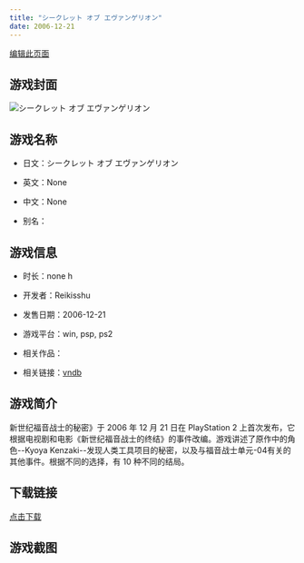 ```yaml
---
title: "シークレット オブ エヴァンゲリオン"
date: 2006-12-21
---
```

[编辑此页面](https://github.com/ACG-3/ADV3-source/blob/main/source/_posts/%E3%82%B7%E3%83%BC%E3%82%AF%E3%83%AC%E3%83%83%E3%83%88%20%E3%82%AA%E3%83%96%20%E3%82%A8%E3%83%B4%E3%82%A1%E3%83%B3%E3%82%B2%E3%83%AA%E3%82%AA%E3%83%B3.md)

## 游戏封面

![シークレット オブ エヴァンゲリオン](https%3A//pan.timero.xyz/onedrive/img_lib_001/%E3%82%B7%E3%83%BC%E3%82%AF%E3%83%AC%E3%83%83%E3%83%88%20%E3%82%AA%E3%83%96%20%E3%82%A8%E3%83%B4%E3%82%A1%E3%83%B3%E3%82%B2%E3%83%AA%E3%82%AA%E3%83%B3_cover.avif)


## 游戏名称

- 日文：シークレット オブ エヴァンゲリオン
- 英文：None
- 中文：None

- 别名：


## 游戏信息

- 时长：none h
- 开发者：Reikisshu
- 发售日期：2006-12-21
- 游戏平台：win, psp, ps2
- 相关作品：

- 相关链接：[vndb](https://vndb.org/v45095)


## 游戏简介

新世纪福音战士的秘密》于 2006 年 12 月 21 日在 PlayStation 2 上首次发布，它根据电视剧和电影《新世纪福音战士的终结》的事件改编。游戏讲述了原作中的角色--Kyoya Kenzaki--发现人类工具项目的秘密，以及与福音战士单元-04有关的其他事件。根据不同的选择，有 10 种不同的结局。




## 下载链接

[点击下载](https://pan.timero.xyz/onedrive/adv_lib_001/%E3%82%B7%E3%83%BC%E3%82%AF%E3%83%AC%E3%83%83%E3%83%88%20%E3%82%AA%E3%83%96%20%E3%82%A8%E3%83%B4%E3%82%A1%E3%83%B3%E3%82%B2%E3%83%AA%E3%82%AA%E3%83%B3)


## 游戏截图


